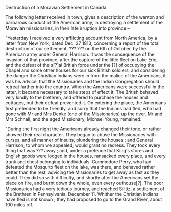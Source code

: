 Destruction of a Moravian Settlement in
                            CanadaThe following letter received in town, gives a description of the
                    wanton and barbarous conduct of the American army, in destroying a
                    settlement of the Moravian missionaries, in their late irruption into
                    province:–"Yesterday I received a very afflicting account from North America, by a
                    letter from New York, dated Dec. 27 1813, concerning a report of the total
                    destruction of our settlement, ???
                        ??? on the 6th of October, by the American army under
                    General Harrison. It was the consequence of the invasion of that province,
                    after the capture of the little fleet on Lake Erie, and the defeat of the
                    s[?]al British force under the [?] of occupying the Chapel and some other
                    houses for our sick British soldiers, and considering the danger the
                        Christian Indians were in from the malice of the Americans,
                    it was his advice, that the Missionaries and the Indian Congregation
                    should retreat farther into the country. When the Americans were
                    successful in the latter, it became necessary to take steps of effect it.
                    The British behaved very kindly to the brethren, and offered to purchase
                    the houses and cottages, but their defeat prevented it. On
                    entering the place, the Americans first pretended to be friendly, and sorry
                    that the Indians had fled, who had gone with Mr and Mrs Denke (one of the
                        Missionaries) up the river. Mr and Mrs Schnall, and the aged
                        Missionary, Michael Young, remained."During the first night the Americans already changed their tone, or rather
                    showed their real character. They began to abuse the Missionaries with
                    curses, and all manner of insults, plundering the houses ; and General
                    Harrison, to whom we appealed, would grant no redress. They took
                    every thing that was ??? away ;
                    and, under a pretence that King's stores and English goods were lodged in
                    the houses, ransacked every place, and every trunk and chest belonging to
                    individuals. Commodore Perry, who had defeated the Mosquito
                    fleet on the lake, was there, and behaved rather better than the rest,
                        advicing the Missionaries to get away as fast as they could.
                    They did so with difficulty, and shortly after the Americans set the
                    place on fire, and burnt down the whole, even every outhouse[?]. The poor
                    Missionaries had a very tedious journey, and reached Silitiz, a settlement
                    of the Brethren in Pennsylvania, December 11. Whither the
                    Christian Indians have fled is not known ; they had proposed to go to the
                    Grand River, about 100 miles off.